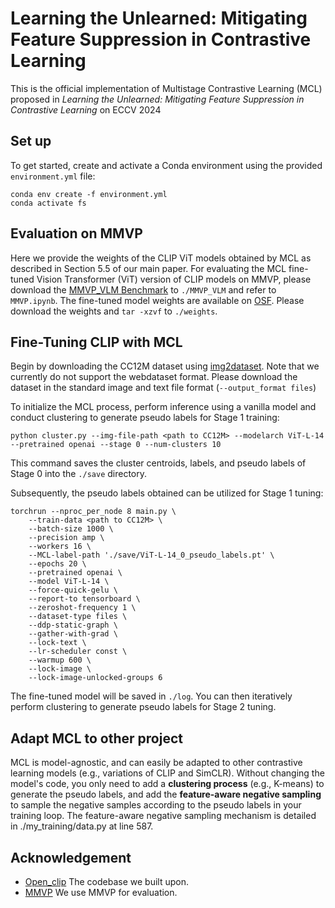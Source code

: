 # Learning the Unlearned: Mitigating Feature Suppression in Contrastive Learning
This is the official implementation of Multistage Contrastive Learning (MCL) proposed in *Learning the Unlearned: Mitigating Feature Suppression in Contrastive Learning* on ECCV 2024

## Set up
To get started, create and activate a Conda environment using the provided `environment.yml` file:
```
conda env create -f environment.yml
conda activate fs
```

## Evaluation on MMVP

Here we provide the weights of the CLIP ViT models obtained by MCL as described in Section 5.5 of our main paper.
For evaluating the MCL fine-tuned Vision Transformer (ViT) version of CLIP models on MMVP, please download the [MMVP_VLM Benchmark](https://huggingface.co/datasets/MMVP/MMVP_VLM) to `./MMVP_VLM` and refer to `MMVP.ipynb`. The fine-tuned model weights are available on [OSF](https://osf.io/b79rw/?view_only=c8a6f78611ef432389df7810ed540785). Please download the weights and `tar -xzvf` to `./weights`. 

## Fine-Tuning CLIP with MCL

Begin by downloading the CC12M dataset using [img2dataset](https://github.com/rom1504/img2dataset). Note that we currently do not support the webdataset format. Please download the dataset in the standard image and text file format (`--output_format files`)

To initialize the MCL process, perform inference using a vanilla model and conduct clustering to generate pseudo labels for Stage 1 training:
```
python cluster.py --img-file-path <path to CC12M> --modelarch ViT-L-14 --pretrained openai --stage 0 --num-clusters 10
```
This command saves the cluster centroids, labels, and pseudo labels of Stage 0 into the `./save` directory.

Subsequently, the pseudo labels obtained can be utilized for Stage 1 tuning:
```
torchrun --nproc_per_node 8 main.py \
    --train-data <path to CC12M> \
    --batch-size 1000 \
    --precision amp \
    --workers 16 \
    --MCL-label-path './save/ViT-L-14_0_pseudo_labels.pt' \
    --epochs 20 \
    --pretrained openai \
    --model ViT-L-14 \
    --force-quick-gelu \
    --report-to tensorboard \
    --zeroshot-frequency 1 \
    --dataset-type files \
    --ddp-static-graph \
    --gather-with-grad \
    --lock-text \
    --lr-scheduler const \
    --warmup 600 \
    --lock-image \
    --lock-image-unlocked-groups 6
```
The fine-tuned model will be saved in `./log`. You can then iteratively perform clustering to generate pseudo labels for Stage 2 tuning.

## Adapt MCL to other project

MCL is model-agnostic, and can easily be adapted to other contrastive learning models (e.g., variations of CLIP and SimCLR). Without changing the model's code, you only need to add a **clustering process** (e.g., K-means) to generate the pseudo labels, and add the **feature-aware negative sampling** to sample the negative samples according to the pseudo labels in your training loop. The feature-aware negative sampling mechanism is detailed in ./my_training/data.py at line 587. 

## Acknowledgement
- [Open_clip](https://github.com/mlfoundations/open_clip) The codebase we built upon.
- [MMVP](https://github.com/tsb0601/MMVP) We use MMVP for evaluation.